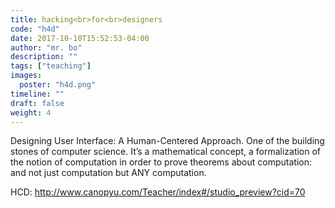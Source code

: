 ```yaml
---
title: hacking<br>for<br>designers
code: "h4d"
date: 2017-10-10T15:52:53-04:00
author: "mr. bo"
description: ""
tags: ["teaching"]
images:
  poster: "h4d.png"
timeline: ""
draft: false
weight: 4
---
```


Designing User Interface: A Human-Centered Approach. One of the building stones of computer science. It’s a mathematical concept, a formalization of the notion of computation in order to prove theorems about computation: and not just computation but ANY computation.
<!--more-->

HCD: http://www.canopyu.com/Teacher/index#/studio_preview?cid=70
